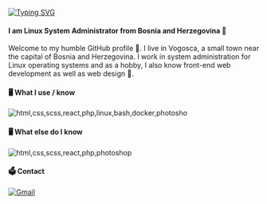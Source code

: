 <a href="https://git.io/typing-svg"><img src="https://readme-typing-svg.demolab.com?font=Fira+Code&duration=6200&pause=3200&color=F7F7F7&width=435&height=45&lines=root%40hajrudin.dev+~+%23+sh+readme.sh;root%40hajrudin.dev+~+%23+%7C" alt="Typing SVG" /></a>

####  I am Linux System Administrator from Bosnia and Herzegovina 🌆


Welcome to my humble GitHub profile 🌋. I live in Vogosca, a small town near the capital of Bosnia and Herzegovina. I work in system administration for Linux operating systems and as a hobby, I also know front-end web development as well as web design 🎇.
<br />
#### 🖥 What I use / know

<img alt="html,css,scss,react,php,linux,bash,docker,photosho" title='html,css,scss,react,php,linux,bash,docker,photosho' src="https://skillicons.dev/icons?i=linux,bash,docker,cf" />

#### 🖥 What else do I know
 
<img alt="html,css,scss,react,php,photoshop" title='html,css,scss,react,php,photoshop' src="https://skillicons.dev/icons?i=html,css,scss,react,php,photoshop" />

#### 🗳 Contact

[![Gmail](https://img.shields.io/badge/hajrudin.softic@outlook.com-5C6EC1?style=flat-square&logo=Gmail&logoColor=white&link=mailto:hajrudin.softic@outlook.com)](mailto:hajrudin.softic@outlook.com)
